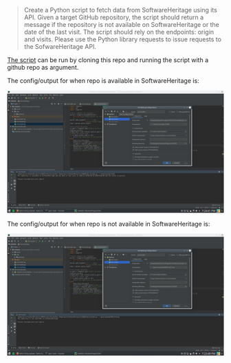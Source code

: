 > Create a Python script to fetch data from SoftwareHeritage using its API.
Given a target GitHub repository, the script should return a message if the repository is not available on SoftwareHeritage or the date of the last visit.
The script should rely on the endpoints: origin and visits.
Please use the Python library requests to issue requests to the SofwareHeritage API.

[The script](https://github.com/apoorvaanand1998/chaoss-microtasks/blob/feedback1/Microtask4/microtask4.py) can be run by cloning this repo and running the script with a github repo as argument.

The config/output for when repo is available in SoftwareHeritage is:

![Available](Images/avail.png)

The config/output for when repo is not available in SoftwareHeritage is:

![Available](Images/not_avail.png)
